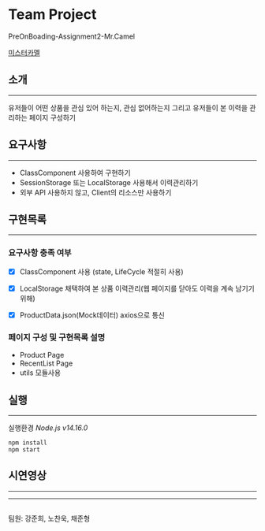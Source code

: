 # Team Project
PreOnBoading-Assignment2-Mr.Camel

[미스터카멜](https://mrcamel.co.kr/)

## 소개
***
유저들이 어떤 상품을 관심 있어 하는지, 관심 없어하는지 그리고 유저들이 본 이력을 관리하는 페이지 구성하기


## 요구사항
***
* ClassComponent 사용하여 구현하기
* SessionStorage 또는 LocalStorage 사용해서 이력관리하기
* 외부 API 사용하지 않고, Client의 리소스만 사용하기

## 구현목록
***
### 요구사항 충족 여부

- [x] ClassComponent 사용 (state, LifeCycle 적절히 사용)

- [x] LocalStorage 채택하여 본 상품 이력관리(웹 페이지를 닫아도 이력을 계속 남기기 위해)

- [x] ProductData.json(Mock데이터) axios으로 통신

### 페이지 구성 및 구현목록 설명
* Product Page
* RecentList Page
* utils 모듈사용

## 실행
*** 
실행환경 *Node.js v14.16.0*

    npm install
    npm start

## 시연영상
***

***
##
팀원: 강준희, 노찬욱, 채준형
